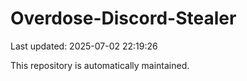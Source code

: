 # Overdose-Discord-Stealer

Last updated: 2025-07-02 22:19:26

This repository is automatically maintained.
